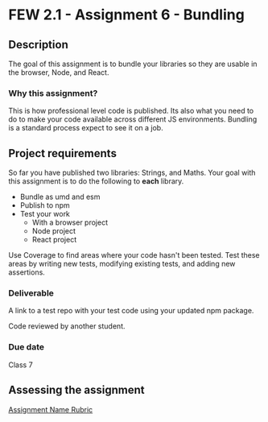 # FEW 2.1 - Assignment 6 - Bundling 

## Description 

The goal of this assignment is to bundle your libraries so they are usable in the browser, Node, and React. 

### Why this assignment?

This is how professional level code is published. Its also what you need to do to make your code available across different JS environments. Bundling is a standard process expect to see it on a job.  

## Project requirements

So far you have published two libraries: Strings, and Maths. Your goal with this assignment is to do the following to **each** library. 

- Bundle as umd and esm
- Publish to npm 
- Test your work 
  - With a browser project 
  - Node project 
  - React project

Use Coverage to find areas where your code hasn't been tested. Test these areas by writing new tests, modifying existing tests, and adding new assertions. 

### Deliverable

A link to a test repo with your test code using your updated npm package. 

Code reviewed by another student. 

### Due date

Class 7

## Assessing the assignment

[Assignment Name Rubric](./assignment-6-bundling-rubric.md)




